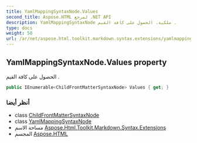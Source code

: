 ```yaml
---
title: YamlMappingSyntaxNode.Values
second_title: Aspose.HTML لمرجع .NET API
description: YamlMappingSyntaxNode ملكية. الحصول على كافة القيم .
type: docs
weight: 50
url: /ar/net/aspose.html.toolkit.markdown.syntax.extensions/yamlmappingsyntaxnode/values/
---
```

## YamlMappingSyntaxNode.Values property

الحصول على كافة القيم .

```csharp
public IEnumerable<ChildFrontMatterSyntaxNode> Values { get; }
```

### أنظر أيضا

* class [ChildFrontMatterSyntaxNode](../../childfrontmattersyntaxnode/)
* class [YamlMappingSyntaxNode](../)
* مساحة الاسم [Aspose.Html.Toolkit.Markdown.Syntax.Extensions](../../yamlmappingsyntaxnode/)
* المجسم [Aspose.HTML](../../../)



